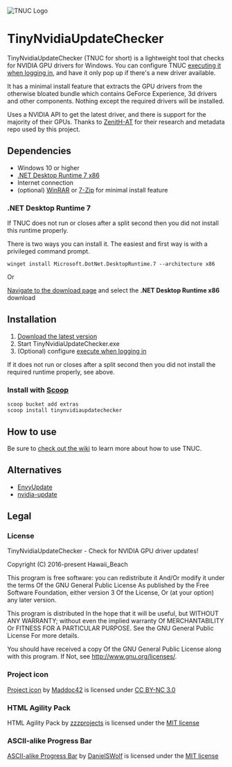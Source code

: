 ![TNUC Logo](image.png)

# TinyNvidiaUpdateChecker

TinyNvidiaUpdateChecker (TNUC for short) is a lightweight tool that checks for NVIDIA GPU drivers for Windows. You can configure TNUC [executing it when logging in](https://github.com/ElPumpo/TinyNvidiaUpdateChecker/wiki/Quiet-runs-on-user-login), and have it only pop up if there's a new driver available.

It has a minimal install feature that extracts the GPU drivers from the otherwise bloated bundle which contains GeForce Experience, 3d drivers and other components. Nothing except the required drivers will be installed.

Uses a NVIDIA API to get the latest driver, and there is support for the majority of their GPUs. Thanks to [ZenitH-AT](https://github.com/ZenitH-AT) for their research and metadata repo used by this project.

## Dependencies

- Windows 10 or higher
- [.NET Desktop Runtime 7 x86](https://dotnet.microsoft.com/en-us/download/dotnet/7.0)
- Internet connection
- (optional) [WinRAR](https://www.rarlab.com/) or [7-Zip](http://www.7-zip.org) for minimal install feature

### .NET Desktop Runtime 7

If TNUC does not run or closes after a split second then you did not install this runtime properly.

There is two ways you can install it. The easiest and first way is with a privileged command prompt.

`winget install Microsoft.DotNet.DesktopRuntime.7 --architecture x86`

Or

[Navigate to the download page](https://dotnet.microsoft.com/en-us/download/dotnet/7.0) and select the __.NET Desktop Runtime x86__ download

## Installation

1. [Download the latest version](https://github.com/ElPumpo/TinyNvidiaUpdateChecker/releases)
2. Start TinyNvidiaUpdateChecker.exe
3. (Optional) configure [execute when logging in](https://github.com/ElPumpo/TinyNvidiaUpdateChecker/wiki/Quiet-runs-on-user-login)

If it does not run or closes after a split second then you did not install the required runtime properly, see above.

### Install with [Scoop](https://scoop.sh/#/apps?s=2&d=1&o=true&p=1&q=tinynvidiaupdatechecker)

```
scoop bucket add extras
scoop install tinynvidiaupdatechecker
```

## How to use

Be sure to [check out the wiki](https://github.com/ElPumpo/TinyNvidiaUpdateChecker/wiki) to learn more about how to use TNUC.

## Alternatives

- [EnvyUpdate](https://github.com/fyr77/EnvyUpdate)
- [nvidia-update](https://github.com/ZenitH-AT/nvidia-update)

## Legal

### License

TinyNvidiaUpdateChecker - Check for NVIDIA GPU driver updates!

Copyright (C) 2016-present Hawaii_Beach

This program is free software: you can redistribute it And/Or modify it under the terms Of the GNU General Public License As published by the Free Software Foundation, either version 3 Of the License, Or (at your option) any later version.

This program is distributed In the hope that it will be useful, but WITHOUT ANY WARRANTY; without even the implied warranty Of MERCHANTABILITY Or FITNESS FOR A PARTICULAR PURPOSE. See the GNU General Public License For more details.

You should have received a copy Of the GNU General Public License along with this program. If Not, see <http://www.gnu.org/licenses/>.

### Project icon

[Project icon](https://github.com/Maddoc42/Android-Material-Icon-Generator) by [Maddoc42](https://github.com/Maddoc42) is licensed under [CC BY-NC 3.0](https://creativecommons.org/licenses/by-nc/3.0/)

### HTML Agility Pack

HTML Agility Pack by [zzzprojects](https://github.com/zzzprojects/html-agility-pack) is licensed under the [MIT license](https://opensource.org/licenses/MIT)

### ASCII-alike Progress Bar

[ASCII-alike Progress Bar](https://gist.github.com/DanielSWolf/0ab6a96899cc5377bf54) by [DanielSWolf](https://github.com/DanielSWolf) is licensed under the [MIT license](https://opensource.org/licenses/MIT)
